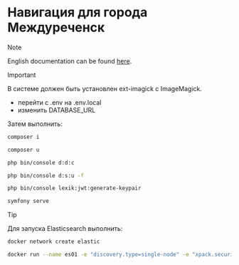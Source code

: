 # Навигация для города Междуреченск

> [!NOTE]
> English documentation can be found [here](https://github.com/VibroSevik/api.mezhdurechensk.itlabs.top/blob/master/README-EN.md "English documentation").

> [!IMPORTANT]  
> В системе должен быть установлен ext-imagick с ImageMagick.

- перейти с .env на .env.local
- изменить DATABASE_URL

Затем выполнить:

```sh
composer i
```

```sh
composer u
```

```sh
php bin/console d:d:c
```

```sh
php bin/console d:s:u -f
```

```sh
php bin/console lexik:jwt:generate-keypair
```

```sh
symfony serve
```

> [!TIP]
> Для запуска Elasticsearch выполнить:
> ```sh
> docker network create elastic
> ```
> 
> ```sh
> docker run --name es01 -e "discovery.type=single-node" -e "xpack.security.enabled=false" -e "xpack.security.transport.ssl.enabled=false" -e "xpack.security.http.ssl.enabled=false" --net elastic -p 9200:9200 -it -m 1GB docker.elastic.co/elasticsearch/elasticsearch:8.14.1
> ```
